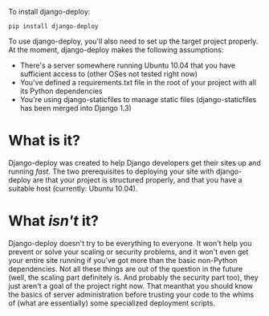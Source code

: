 To install django-deploy:

    pip install django-deploy

To use django-deploy, you'll also need to set up the target project
properly. At the moment, django-deploy makes the following assumptions:

 * There's a server somewhere running Ubuntu 10.04 that you have sufficient access to (other OSes not tested right now)
 * You've defined a requirements.txt file in the root of your project with all its Python dependencies
 * You're using django-staticfiles to manage static files (django-staticfiles has been merged into Django 1.3)


What is it?
===========

Django-deploy was created to help Django developers get their sites up
and running *fast*. The two prerequisites to deploying your site with
django-deploy are that your project is structured properly, and that you
have a suitable host (currently: Ubuntu 10.04).

What *isn't* it?
================

Django-deploy doesn't try to be everything to everyone. It won't help
you prevent or solve your scaling or security problems, and it won't
even get your entire site running if you've got more than the basic
non-Python dependencies. Not all these things are out of the question
in the future (well, the scaling part definitely is. And probably the
security part too), they just aren't a goal of the project right now.
That meanthat you should know the basics of server administration
before trusting your code to the whims of (what are essentially) some
specialized deployment scripts.


